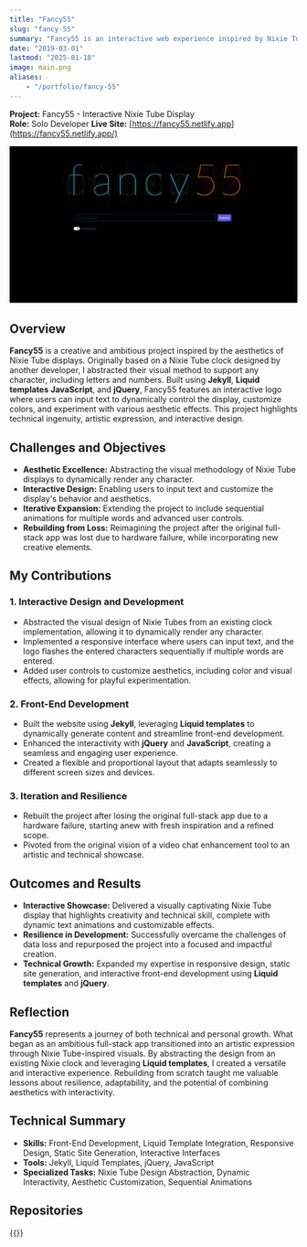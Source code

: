 ```yaml
---
title: "Fancy55"
slug: "fancy-55"
summary: "Fancy55 is an interactive web experience inspired by Nixie Tube displays. Built using Jekyll, Liquid templates, jQuery, and JavaScript, it transforms the visual style of a Nixie clock into a dynamic logo that displays user-entered text sequentially. With customizable colors and effects, it merges creativity with technical innovation."
date: "2019-03-01"
lastmod: "2025-01-18"
image: main.png
aliases:
    - "/portfolio/fancy-55"
---
```

**Project:** Fancy55 - Interactive Nixie Tube Display  
**Role:** Solo Developer
**Live Site:** [https://fancy55.netlify.app](https://fancy55.netlify.app/)

<img src="say-something-huge.png" />

## Overview
**Fancy55** is a creative and ambitious project inspired by the aesthetics of Nixie Tube displays. Originally 
based on a Nixie Tube clock designed by another developer, I abstracted their visual method to support any 
character, including letters and numbers. Built using **Jekyll**, **Liquid templates** **JavaScript**, and 
**jQuery**, Fancy55 features an interactive logo where users can input text to dynamically control the 
display, customize colors, and experiment with various aesthetic effects. This project highlights technical 
ingenuity, artistic expression, and interactive design.

## Challenges and Objectives
- **Aesthetic Excellence:** Abstracting the visual methodology of Nixie Tube displays to dynamically render any character.
- **Interactive Design:** Enabling users to input text and customize the display's behavior and aesthetics.
- **Iterative Expansion:** Extending the project to include sequential animations for multiple words and advanced user controls.
- **Rebuilding from Loss:** Reimagining the project after the original full-stack app was lost due to hardware failure, while incorporating new creative elements.

## My Contributions
### 1. Interactive Design and Development
- Abstracted the visual design of Nixie Tubes from an existing clock implementation, allowing it to dynamically render any character.
- Implemented a responsive interface where users can input text, and the logo flashes the entered characters sequentially if multiple words are entered.
- Added user controls to customize aesthetics, including color and visual effects, allowing for playful experimentation.

### 2. Front-End Development
- Built the website using **Jekyll**, leveraging **Liquid templates** to dynamically generate content and streamline front-end development.
- Enhanced the interactivity with **jQuery** and **JavaScript**, creating a seamless and engaging user experience.
- Created a flexible and proportional layout that adapts seamlessly to different screen sizes and devices.

### 3. Iteration and Resilience
- Rebuilt the project after losing the original full-stack app due to a hardware failure, starting anew with fresh inspiration and a refined scope.
- Pivoted from the original vision of a video chat enhancement tool to an artistic and technical showcase.

## Outcomes and Results
- **Interactive Showcase:** Delivered a visually captivating Nixie Tube display that highlights creativity and technical skill, complete with dynamic text animations and customizable effects.
- **Resilience in Development:** Successfully overcame the challenges of data loss and repurposed the project into a focused and impactful creation.
- **Technical Growth:** Expanded my expertise in responsive design, static site generation, and interactive front-end development using **Liquid templates** and **jQuery**.

## Reflection
**Fancy55** represents a journey of both technical and personal growth. What began as an ambitious full-stack 
app transitioned into an artistic expression through Nixie Tube-inspired visuals. By abstracting the design 
from an existing Nixie clock and leveraging **Liquid templates**, I created a versatile and interactive 
experience. Rebuilding from scratch taught me valuable lessons about resilience, adaptability, and the 
potential of combining aesthetics with interactivity.

## Technical Summary
- **Skills:** Front-End Development, Liquid Template Integration, Responsive Design, Static Site Generation, Interactive Interfaces
- **Tools:** Jekyll, Liquid Templates, jQuery, JavaScript
- **Specialized Tasks:** Nixie Tube Design Abstraction, Dynamic Interactivity, Aesthetic Customization, Sequential Animations

## Repositories
{{<github repo="codekane/Fancy55">}}
